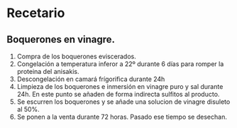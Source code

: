 # Recetario

## Boquerones en vinagre.

1. Compra de los boquerones eviscerados.
2. Congelación a temperatura inferor a 22º durante 6 días para romper la proteina del anisakis.
3. Descongelación en camará frígorifica durante 24h
4. Limpieza de los boquerones e inmersión en vinagre puro y sal durante 24h. En este punto se añaden de forma indirecta sulfitos al producto.
5. Se escurren los boquerones y se añade una solucion de vinagre disuleto al 50%.
6. Se ponen a la venta durante 72 horas. Pasado ese tiempo se desechan.





